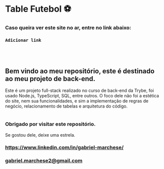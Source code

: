 # Table Futebol ⚽

### Caso queira ver este site no ar, entre no link abaixo:
### `Adicionar link`
<br></br>

## Bem vindo ao meu repositório, este é destinado ao meu projeto de back-end.
Este é um projeto full-stack realizado no curso de back-end da Trybe, foi usado Node.js, TypeScript, SQL, entre outros.
O foco dele não foi a estética do site, nem sua funcionalidades, e sim a implementação de regras de negócio, relacionamento de tabelas e arquitetura do código.
<br></br>

### Obrigado por visitar este repositório.
Se gostou dele, deixe uma estrela.
###  https://www.linkedin.com/in/gabriel-marchese/ 
###  gabriel.marchese2@gmail.com 
